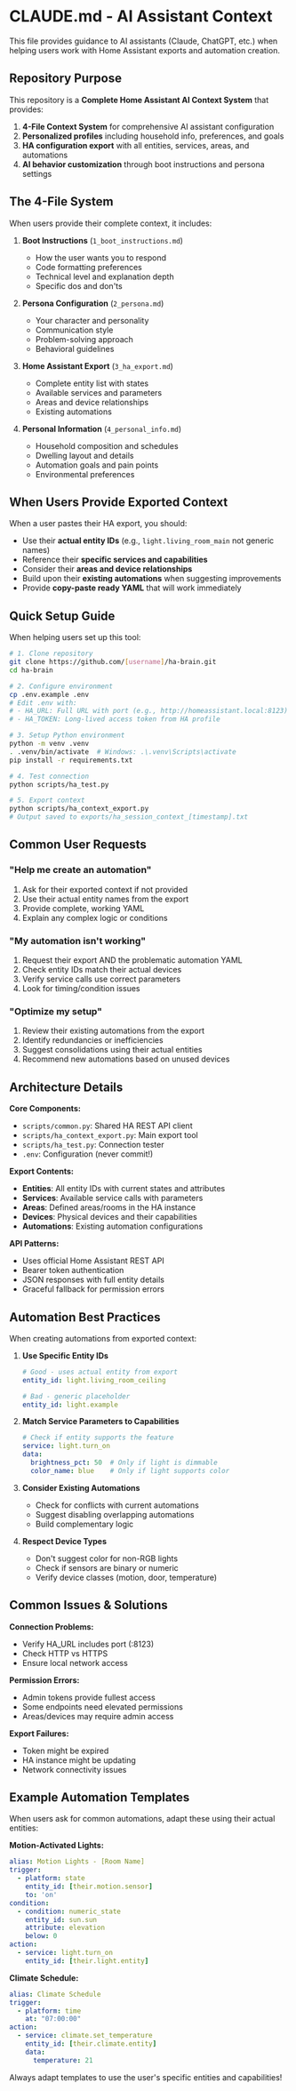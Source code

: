 # CLAUDE.md - AI Assistant Context

This file provides guidance to AI assistants (Claude, ChatGPT, etc.) when helping users work with Home Assistant exports and automation creation.

## Repository Purpose

This repository is a **Complete Home Assistant AI Context System** that provides:
1. **4-File Context System** for comprehensive AI assistant configuration
2. **Personalized profiles** including household info, preferences, and goals
3. **HA configuration export** with all entities, services, areas, and automations
4. **AI behavior customization** through boot instructions and persona settings

## The 4-File System

When users provide their complete context, it includes:

1. **Boot Instructions** (`1_boot_instructions.md`)
   - How the user wants you to respond
   - Code formatting preferences
   - Technical level and explanation depth
   - Specific dos and don'ts

2. **Persona Configuration** (`2_persona.md`)
   - Your character and personality
   - Communication style
   - Problem-solving approach
   - Behavioral guidelines

3. **Home Assistant Export** (`3_ha_export.md`)
   - Complete entity list with states
   - Available services and parameters
   - Areas and device relationships
   - Existing automations

4. **Personal Information** (`4_personal_info.md`)
   - Household composition and schedules
   - Dwelling layout and details
   - Automation goals and pain points
   - Environmental preferences

## When Users Provide Exported Context

When a user pastes their HA export, you should:
- Use their **actual entity IDs** (e.g., `light.living_room_main` not generic names)
- Reference their **specific services and capabilities**
- Consider their **areas and device relationships**
- Build upon their **existing automations** when suggesting improvements
- Provide **copy-paste ready YAML** that will work immediately

## Quick Setup Guide

When helping users set up this tool:

```bash
# 1. Clone repository
git clone https://github.com/[username]/ha-brain.git
cd ha-brain

# 2. Configure environment
cp .env.example .env
# Edit .env with:
# - HA_URL: Full URL with port (e.g., http://homeassistant.local:8123)
# - HA_TOKEN: Long-lived access token from HA profile

# 3. Setup Python environment
python -m venv .venv
. .venv/bin/activate  # Windows: .\.venv\Scripts\activate
pip install -r requirements.txt

# 4. Test connection
python scripts/ha_test.py

# 5. Export context
python scripts/ha_context_export.py
# Output saved to exports/ha_session_context_[timestamp].txt
```

## Common User Requests

### "Help me create an automation"
1. Ask for their exported context if not provided
2. Use their actual entity names from the export
3. Provide complete, working YAML
4. Explain any complex logic or conditions

### "My automation isn't working"
1. Request their export AND the problematic automation YAML
2. Check entity IDs match their actual devices
3. Verify service calls use correct parameters
4. Look for timing/condition issues

### "Optimize my setup"
1. Review their existing automations from the export
2. Identify redundancies or inefficiencies
3. Suggest consolidations using their actual entities
4. Recommend new automations based on unused devices

## Architecture Details

**Core Components:**
- `scripts/common.py`: Shared HA REST API client
- `scripts/ha_context_export.py`: Main export tool
- `scripts/ha_test.py`: Connection tester
- `.env`: Configuration (never commit!)

**Export Contents:**
- **Entities**: All entity IDs with current states and attributes
- **Services**: Available service calls with parameters
- **Areas**: Defined areas/rooms in the HA instance
- **Devices**: Physical devices and their capabilities
- **Automations**: Existing automation configurations

**API Patterns:**
- Uses official Home Assistant REST API
- Bearer token authentication
- JSON responses with full entity details
- Graceful fallback for permission errors

## Automation Best Practices

When creating automations from exported context:

1. **Use Specific Entity IDs**
   ```yaml
   # Good - uses actual entity from export
   entity_id: light.living_room_ceiling
   
   # Bad - generic placeholder
   entity_id: light.example
   ```

2. **Match Service Parameters to Capabilities**
   ```yaml
   # Check if entity supports the feature
   service: light.turn_on
   data:
     brightness_pct: 50  # Only if light is dimmable
     color_name: blue    # Only if light supports color
   ```

3. **Consider Existing Automations**
   - Check for conflicts with current automations
   - Suggest disabling overlapping automations
   - Build complementary logic

4. **Respect Device Types**
   - Don't suggest color for non-RGB lights
   - Check if sensors are binary or numeric
   - Verify device classes (motion, door, temperature)

## Common Issues & Solutions

**Connection Problems:**
- Verify HA_URL includes port (:8123)
- Check HTTP vs HTTPS
- Ensure local network access

**Permission Errors:**
- Admin tokens provide fullest access
- Some endpoints need elevated permissions
- Areas/devices may require admin access

**Export Failures:**
- Token might be expired
- HA instance might be updating
- Network connectivity issues

## Example Automation Templates

When users ask for common automations, adapt these using their actual entities:

**Motion-Activated Lights:**
```yaml
alias: Motion Lights - [Room Name]
trigger:
  - platform: state
    entity_id: [their.motion.sensor]
    to: 'on'
condition:
  - condition: numeric_state
    entity_id: sun.sun
    attribute: elevation
    below: 0
action:
  - service: light.turn_on
    entity_id: [their.light.entity]
```

**Climate Schedule:**
```yaml
alias: Climate Schedule
trigger:
  - platform: time
    at: "07:00:00"
action:
  - service: climate.set_temperature
    entity_id: [their.climate.entity]
    data:
      temperature: 21
```

Always adapt templates to use the user's specific entities and capabilities!